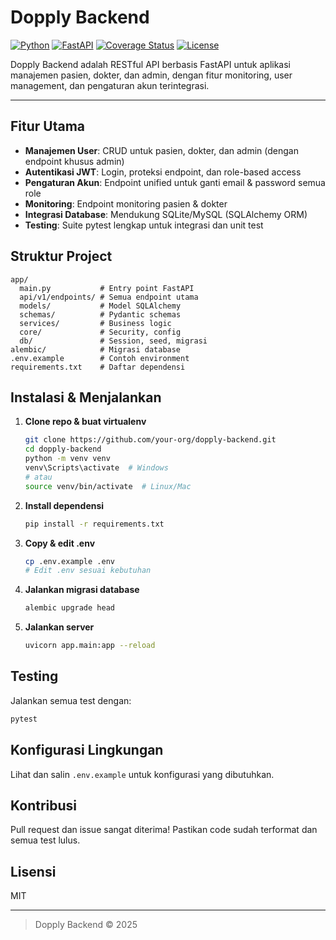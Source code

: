 # Dopply Backend

[![Python](https://img.shields.io/badge/python-3.12-blue.svg)](https://www.python.org/downloads/release/python-3120/)
[![FastAPI](https://img.shields.io/badge/FastAPI-0.110.0-green.svg)](https://fastapi.tiangolo.com/)
[![Coverage Status](https://img.shields.io/badge/coverage-passing-brightgreen.svg)](https://pytest.org/)
[![License](https://img.shields.io/github/license/your-org/your-repo.svg)](LICENSE)

Dopply Backend adalah RESTful API berbasis FastAPI untuk aplikasi manajemen pasien, dokter, dan admin, dengan fitur monitoring, user management, dan pengaturan akun terintegrasi.

---

## Fitur Utama
- **Manajemen User**: CRUD untuk pasien, dokter, dan admin (dengan endpoint khusus admin)
- **Autentikasi JWT**: Login, proteksi endpoint, dan role-based access
- **Pengaturan Akun**: Endpoint unified untuk ganti email & password semua role
- **Monitoring**: Endpoint monitoring pasien & dokter
- **Integrasi Database**: Mendukung SQLite/MySQL (SQLAlchemy ORM)
- **Testing**: Suite pytest lengkap untuk integrasi dan unit test

## Struktur Project
```
app/
  main.py           # Entry point FastAPI
  api/v1/endpoints/ # Semua endpoint utama
  models/           # Model SQLAlchemy
  schemas/          # Pydantic schemas
  services/         # Business logic
  core/             # Security, config
  db/               # Session, seed, migrasi
alembic/            # Migrasi database
.env.example        # Contoh environment
requirements.txt    # Daftar dependensi
```

## Instalasi & Menjalankan
1. **Clone repo & buat virtualenv**
   ```bash
   git clone https://github.com/your-org/dopply-backend.git
   cd dopply-backend
   python -m venv venv
   venv\Scripts\activate  # Windows
   # atau
   source venv/bin/activate  # Linux/Mac
   ```
2. **Install dependensi**
   ```bash
   pip install -r requirements.txt
   ```
3. **Copy & edit .env**
   ```bash
   cp .env.example .env
   # Edit .env sesuai kebutuhan
   ```
4. **Jalankan migrasi database**
   ```bash
   alembic upgrade head
   ```
5. **Jalankan server**
   ```bash
   uvicorn app.main:app --reload
   ```

## Testing
Jalankan semua test dengan:
```bash
pytest
```

## Konfigurasi Lingkungan
Lihat dan salin `.env.example` untuk konfigurasi yang dibutuhkan.

## Kontribusi
Pull request dan issue sangat diterima! Pastikan code sudah terformat dan semua test lulus.

## Lisensi
MIT

---

> Dopply Backend © 2025
